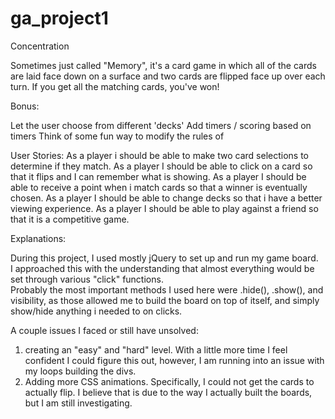 # ga_project1
Concentration

Sometimes just called "Memory", it's a card game in which all of the cards are laid face down on a surface and two cards are flipped face up over each turn. If you get all the matching cards, you've won!

Bonus:

Let the user choose from different 'decks'
Add timers / scoring based on timers
Think of some fun way to modify the rules of


User Stories:
As a player i should be able to make two card selections to determine if they match.
As a player I should be able to click on a card so that it flips and I can remember what is showing.
As a player I should be able to receive a point when i match cards so that a winner is eventually chosen.
As a player I should be able to change decks so that i have a better viewing experience.
As a player I should be able to play against a friend so that it is a competitive game.


Explanations:

During this project, I used mostly jQuery to set up and run my game board.  
I approached this with the understanding that almost everything would be set
through various "click" functions.  
Probably the most important methods I used here were .hide(), .show(), and visibility, as those allowed me to build the board on top of itself, and simply show/hide anything i needed to on clicks.

A couple issues I faced or still have unsolved:
1) creating an "easy" and "hard" level. With a little more time I feel confident I could figure this out, however, I am running into an issue with my loops building the divs.
2) Adding more CSS animations. Specifically, I could not get the cards to actually flip.  I believe that is due to the way I actually built the boards, but I am still investigating.
